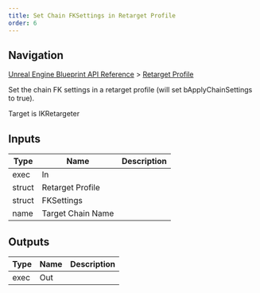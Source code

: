 ```yaml
---
title: Set Chain FKSettings in Retarget Profile
order: 6
---
```

## Navigation

[Unreal Engine Blueprint API Reference](https://dev.epicgames.com/documentation/en-us/unreal-engine/BlueprintAPI) > [Retarget Profile](https://dev.epicgames.com/documentation/en-us/unreal-engine/BlueprintAPI/RetargetProfile)

Set the chain FK settings in a retarget profile (will set bApplyChainSettings to true).

Target is IKRetargeter

## Inputs

| Type | Name | Description |
| --- | --- | --- |
| exec | In |  |
| struct | Retarget Profile |  |
| struct | FKSettings |  |
| name | Target Chain Name |  |

## Outputs

| Type | Name | Description |
| --- | --- | --- |
| exec | Out |  |
